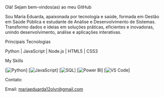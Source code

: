 
Olá! Sejam bem-vindos(as) ao meu GitHub

Sou Maria Eduarda, apaixonada por tecnologia e saúde, formada em Gestão em Saúde Pública e estudante de Análise e Desenvolvimento de Sistemas. 
Transformo dados e ideias em soluções práticas, eficientes e inovadoras, unindo desenvolvimento, análise e aplicações interativas.

Principais Tecnologias

Python | JavaScript | Node.js | HTML5 | CSS3

My Skills

[![Python](https://img.shields.io/badge/Python-3776AB?style=for-the-badge&logo=python&logoColor=white)]
[![JavaScript](https://img.shields.io/badge/JavaScript-F7DF1E?style=for-the-badge&logo=javascript&logoColor=black)]
[![SQL](https://img.shields.io/badge/SQL-4479A1?style=for-the-badge&logo=sqlite&logoColor=white)]
[![Power BI](https://img.shields.io/badge/Power_BI-F2C811?style=for-the-badge&logo=microsoft-power-bi&logoColor=black)]
[![VS Code](https://img.shields.io/badge/VS_Code-0078D7?style=for-the-badge&logo=visual-studio-code&logoColor=white)]



Contato:

Email: [mariaeduarda12olvr@gmail.com](mailto:mariaeduarda12olvr@gmail.com)

